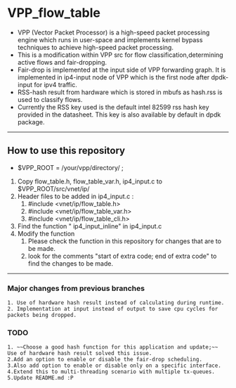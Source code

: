 # VPP_flow_table

* VPP (Vector Packet Processor) is a high-speed packet processing engine which runs in user-space and implements kernel bypass techniques to achieve high-speed packet processing.
* This is a modification within VPP src for flow classification,determining active flows and fair-dropping.
* Fair-drop is implemented at the input side of VPP forwarding graph. It is implemented in ip4-input node of VPP which is the first node after dpdk-input for ipv4 traffic.
* RSS-hash result from hardware which is stored in mbufs as hash.rss is used to classify flows.
* Currently the RSS key used is the default intel 82599 rss hash key provided in the datasheet. This key is also available by default in dpdk package.

----

## How to use this repository

   * $VPP_ROOT = /your/vpp/directory/ ;

   1. Copy flow_table.h, flow_table_var.h, ip4_input.c to $VPP_ROOT/src/vnet/ip/
   2. Header files to be added in ip4_input.c :
      1. #include <vnet/ip/flow_table.h>
      2. #include <vnet/ip/flow_table_var.h>
      3. #include <vnet/ip/flow_table_cli.h>
   3. Find the function " ip4_input_inline" in ip4_input.c
   4. Modify the function
      1. Please check the function in this repository for changes that are to be made.
      2. look for the comments "start of extra code; end of extra code" to find the changes to be made.

----
### Major changes from previous branches
    1. Use of hardware hash result instead of calculating during runtime.
    2. Implementation at input instead of output to save cpu cycles for packets being dropped.

### TODO

    1. ~~Choose a good hash function for this application and update;~~ Use of hardware hash result solved this issue.
    2.Add an option to enable or disable the fair-drop scheduling.
    3.Also add option to enable or disable only on a specific interface.
    4.Extend this to multi-threading scenario with multiple tx-queues.
    5.Update README.md :P 
